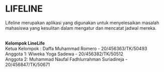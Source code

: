 # LIFELINE
Lifeline merupakan aplikasi yang digunakan untuk menyelesaikan masalah mahasiswa yang kesulitan dalam mengatur dan mencatat jadwal mereka.

<br><b>Kelompok LineLife</b>
<br>Ketua Kelompok : Daffa Muhammad Romero - 20/456363/TK/50493
<br>Anggota 1: Wiweka Yoga Sadewa - 20/456382/TK/50512
<br>Anggota 2: Muhammad Naufal Fadhlurrahman Suriadireja - 20/456847/TK/50671
